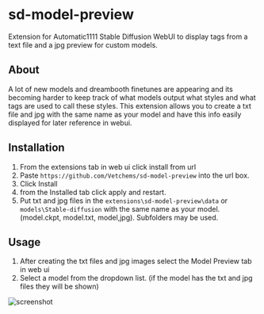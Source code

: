 # sd-model-preview
Extension for Automatic1111 Stable Diffusion WebUI to display tags from a text file and a jpg preview for custom models.

## About
A lot of new models and dreambooth finetunes are appearing and its becoming harder to keep track of what models output what styles and what tags are used to call these styles.
This extension allows you to create a txt file and jpg with the same name as your model and have this info easily displayed for later reference in webui.

## Installation
1. From the extensions tab in web ui click install from url
2. Paste `https://github.com/Vetchems/sd-model-preview` into the url box.
3. Click Install
4. from the Installed tab click apply and restart.
5. Put txt and jpg files in the `extensions\sd-model-preview\data` or `models\Stable-diffusion` with the same name as your model. (model.ckpt, model.txt, model,jpg). Subfolders may be used.

## Usage
1. After creating the txt files and jpg images select the Model Preview tab in web ui
2. Select a model from the dropdown list. (if the model has the txt and jpg files they will be shown)

![screenshot](https://github.com/Vetchems/sd-model-preview/raw/main/sd-model-preview.png)
